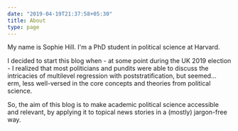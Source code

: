 ```yaml
---
date: "2019-04-19T21:37:58+05:30"
title: About
type: page
---
```


My name is Sophie Hill. I'm a PhD student in political science at Harvard.

I decided to start this blog when - at some point during the UK 2019 election - I realized that most politicians and pundits were able to discuss the intricacies of multilevel regression with poststratification, but seemed... erm, less well-versed in the core concepts and theories from political science.  

So, the aim of this blog is to make academic political science accessible and relevant, by applying it to topical news stories in a (mostly) jargon-free way.